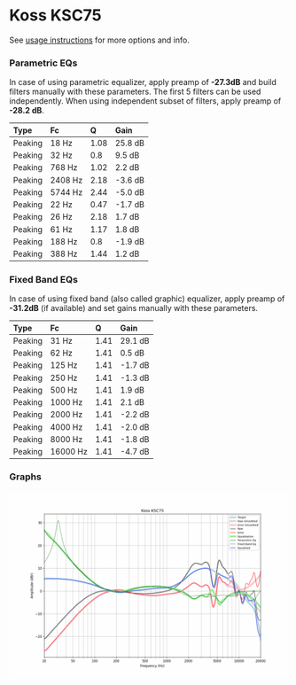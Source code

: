 # Koss KSC75
See [usage instructions](https://github.com/jaakkopasanen/AutoEq#usage) for more options and info.

### Parametric EQs
In case of using parametric equalizer, apply preamp of **-27.3dB** and build filters manually
with these parameters. The first 5 filters can be used independently.
When using independent subset of filters, apply preamp of **-28.2 dB**.

| Type    | Fc      |    Q | Gain    |
|:--------|:--------|:-----|:--------|
| Peaking | 18 Hz   | 1.08 | 25.8 dB |
| Peaking | 32 Hz   | 0.8  | 9.5 dB  |
| Peaking | 768 Hz  | 1.02 | 2.2 dB  |
| Peaking | 2408 Hz | 2.18 | -3.6 dB |
| Peaking | 5744 Hz | 2.44 | -5.0 dB |
| Peaking | 22 Hz   | 0.47 | -1.7 dB |
| Peaking | 26 Hz   | 2.18 | 1.7 dB  |
| Peaking | 61 Hz   | 1.17 | 1.8 dB  |
| Peaking | 188 Hz  | 0.8  | -1.9 dB |
| Peaking | 388 Hz  | 1.44 | 1.2 dB  |

### Fixed Band EQs
In case of using fixed band (also called graphic) equalizer, apply preamp of **-31.2dB**
(if available) and set gains manually with these parameters.

| Type    | Fc       |    Q | Gain    |
|:--------|:---------|:-----|:--------|
| Peaking | 31 Hz    | 1.41 | 29.1 dB |
| Peaking | 62 Hz    | 1.41 | 0.5 dB  |
| Peaking | 125 Hz   | 1.41 | -1.7 dB |
| Peaking | 250 Hz   | 1.41 | -1.3 dB |
| Peaking | 500 Hz   | 1.41 | 1.9 dB  |
| Peaking | 1000 Hz  | 1.41 | 2.1 dB  |
| Peaking | 2000 Hz  | 1.41 | -2.2 dB |
| Peaking | 4000 Hz  | 1.41 | -2.0 dB |
| Peaking | 8000 Hz  | 1.41 | -1.8 dB |
| Peaking | 16000 Hz | 1.41 | -4.7 dB |

### Graphs
![](./Koss%20KSC75.png)